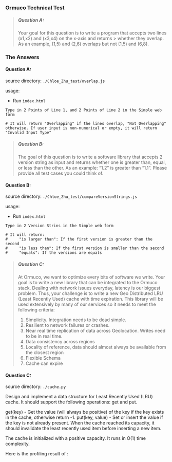 ### Ormuco Technical Test
>
>
> ##### Question A:
> Your goal for this question is to write a program that accepts two lines (x1,x2) and (x3,x4) on the x-axis and returns > whether they overlap. As an example, (1,5) and (2,6) overlaps but not (1,5) and (6,8).

### The Answers

#### Question A:

source directory: `./Chloe_Zhu_test/overlap.js`

usage: 

- Run `index.html`

```
Type in 2 Points of Line 1, and 2 Points of Line 2 in the Simple web form

# It will return "Overlapping" if the lines overlap, "Not Overlapping" otherwise. If user input is non-numerical or empty, it will return "Invalid Input Type"
```
>
> ##### Question B:
> The goal of this question is to write a software library that accepts 2 version string as input and returns whether one is greater than, equal, or less than the other. As an example: “1.2” is greater than “1.1”. Please provide all test cases you could think of.
>

#### Question B:

source directory: `./Chloe_Zhu_test/compareVersionStrings.js`

usage: 

- Run `index.html`

```
Type in 2 Version Strins in the Simple web form

# It will return:
#     "is larger than": If the first version is greater than the second  
#     "is less than": If the first version is smaller than the second
#     "equals": If the versions are equals
```
> ##### Question C:
> At Ormuco, we want to optimize every bits of software we write. Your goal is to write a new library that can be integrated to the Ormuco stack. Dealing with network issues everyday, latency is our biggest problem. Thus, your challenge is to write a new Geo Distributed LRU (Least Recently Used) cache with time expiration. This library will be used extensively by many of our services so it needs to meet the following criteria:
> 1. Simplicity. Integration needs to be dead simple.
> 2. Resilient to network failures or crashes.
> 3. Near real time replication of data across Geolocation. Writes need to be in real time.
> 4. Data consistency across regions
> 5. Locality of reference, data should almost always be available from the closest region
> 6. Flexible Schema
> 7. Cache can expire 
>
#### Question C:

source directory: `./cache.py`

Design and implement a data structure for Least Recently Used (LRU) cache. It should support the following operations: get and put.

get(key) - Get the value (will always be positive) of the key if the key exists in the cache, otherwise return -1.
put(key, value) - Set or insert the value if the key is not already present. When the cache reached its capacity, it should invalidate the least recently used item before inserting a new item.

The cache is initialized with a positive capacity. It runs in O(1) time complexity. 

Here is the profiling result of : 



